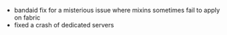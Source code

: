 - bandaid fix for a misterious issue where mixins sometimes fail to apply on fabric
- fixed a crash of dedicated servers